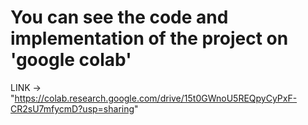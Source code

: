 # You can see the code and implementation of the project on 'google colab'
LINK -> "https://colab.research.google.com/drive/15t0GWnoU5REQpyCyPxF-CR2sU7mfycmD?usp=sharing"

